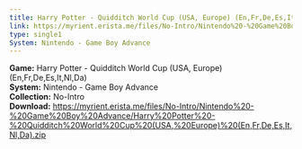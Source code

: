 ```yaml
---
title: Harry Potter - Quidditch World Cup (USA, Europe) (En,Fr,De,Es,It,Nl,Da)
link: https://myrient.erista.me/files/No-Intro/Nintendo%20-%20Game%20Boy%20Advance/Harry%20Potter%20-%20Quidditch%20World%20Cup%20(USA,%20Europe)%20(En,Fr,De,Es,It,Nl,Da).zip
type: single1
System: Nintendo - Game Boy Advance
---
```

<b>Game:</b> Harry Potter - Quidditch World Cup (USA, Europe) (En,Fr,De,Es,It,Nl,Da)<br>
<b>System:</b> Nintendo - Game Boy Advance<br>
<b>Collection:</b> No-Intro<br>
<b>Download:</b> https://myrient.erista.me/files/No-Intro/Nintendo%20-%20Game%20Boy%20Advance/Harry%20Potter%20-%20Quidditch%20World%20Cup%20(USA,%20Europe)%20(En,Fr,De,Es,It,Nl,Da).zip